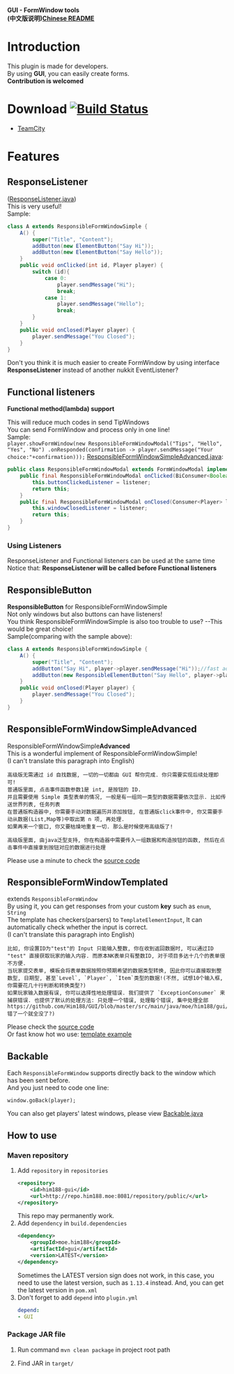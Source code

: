 **GUI - FormWindow tools**  
**(中文版说明)**[**Chinese README**](https://github.com/Him188/GUI/blob/master/README-chs.md)

# Introduction

This plugin is made for developers.  
By using **GUI**, you can easily create forms.  
**Contribution is welcomed**

# Download [![Build Status](https://travis-ci.org/Him188/GUI.svg?branch=master)](https://travis-ci.org/Him188/GUI)
- [TeamCity](http://mamoe.net:2333/viewType.html?buildTypeId=gui_Build)

# Features

## ResponseListener

  ([ResponseListener.java](https://github.com/Him188/GUI/blob/master/src/main/java/moe/him188/gui/window/listener/response/ResponseListener.java))  
  This is very useful!  
    Sample:
  ```java
  class A extends ResponsibleFormWindowSimple {
      A() {
          super("Title", "Content");
          addButton(new ElementButton("Say Hi"));
          addButton(new ElementButton("Say Hello"));
      }
      public void onClicked(int id, Player player) {
          switch (id){
              case 0:
                  player.sendMessage("Hi");
                  break;
              case 1:
                  player.sendMessage("Hello");
                  break;
          }
      }
      public void onClosed(Player player) {
          player.sendMessage("You Closed");
      }
  }
  ```

  Don't you think it is much easier to create FormWindow by using interface **ResponseListener** instead of another nukkit EventListener?

## Functional listeners

  **Functional method(lambda) support**

  This will reduce much codes in send TipWindows  
  You can send FormWindow and process only in one line!  
  Sample:  
  `
  player.showFormWindow(new ResponsibleFormWindowModal("Tips", "Hello", "Yes", "No")
.onResponded(confirmation -> player.sendMessage("Your choice:"+confirmation)));
  `
  [ResponsibleFormWindowSimpleAdvanced.java](src/main/java/moe/him188/gui/window/ResponsibleFormWindowSimpleAdvanced.java):
  ```java
  public class ResponsibleFormWindowModal extends FormWindowModal implements Backable, ResponseListenerModal {
      public final ResponsibleFormWindowModal onClicked(BiConsumer<Boolean, Player> listener) {
          this.buttonClickedListener = listener;
          return this;
      }
      public final ResponsibleFormWindowModal onClosed(Consumer<Player> listener) {
          this.windowClosedListener = listener;
          return this;
      }
  }
  ```
### Using Listeners

  ResponseListener and Functional listeners can be used at the same time  
  Notice that: **ResponseListener will be called before Functional listeners**

## **ResponsibleButton**

  **ResponsibleButton** for ResponsibleFormWindowSimple  
  Not only windows but also buttons can have listeners!  
  You think ResponsibleFormWindowSimple is also too trouble to use? --This would be great choice!  
  Sample(comparing with the sample above):

  ```java
  class A extends ResponsibleFormWindowSimple {
      A() {
          super("Title", "Content");
          addButton("Say Hi", player->player.sendMessage("Hi"));//fast addButton
          addButton(new ResponsibleElementButton("Say Hello", player->player.sendMessage("Hello")));//common addButton
      }
      public void onClosed(Player player) {
          player.sendMessage("You Closed");
      }
  }
  ```

## ResponsibleFormWindowSimpleAdvanced

  ResponsibleFormWindowSimple**Advanced**  
  This is a wonderful implement of ResponsibleFormWindowSimple!  
   (I can't translate this paragraph  into English)
  ```text
  高级版无需通过 id 自找数据, 一切的一切都由 GUI 帮你完成. 你只需要实现后续处理即可!
  普通版里面, 点击事件函数参数1是 int, 是按钮的 ID.
  并且需要使用 Simple 类型表单的情况, 一般是有一组同一类型的数据需要依次显示. 比如传送世界列表, 任务列表
  在普通版构造器中, 你需要手动对数据遍历并添加按钮, 在普通版click事件中, 你又需要手动从数据(List,Map等)中取出第 n 项, 再处理.
  如果再来一个窗口, 你又要枯燥地重复一切. 那么是时候使用高级版了!

  高级版里面, 由java泛型支持, 你在构造器中需要传入一组数据和构造按钮的函数, 然后在点击事件中直接拿到按钮对应的数据进行处理
  ```
  Please use a minute to check the [source code](src/main/java/moe/him188/gui/window/ResponsibleFormWindowSimpleAdvanced.java)

## ResponsibleFormWindowTemplated

  extends `ResponsibleFormWindow`  
  By using it, you can get responses from your custom **key** such as `enum`, `String`  
  The template has checkers(parsers) to `TemplateElementInput`, It can automatically check whether the input is correct.  
  (I can't translate this paragraph  into English)
  ```
  比如, 你设置ID为"test"的 Input 只能输入整数, 你在收到返回数据时, 可以通过ID "test" 直接获取玩家的输入内容. 而原本NK表单只有整数ID, 对于项目多达十几个的表单很不方便.
  当玩家提交表单, 模板会将表单数据按照你预期希望的数据类型转换, 因此你可以直接取到整数型, 日期型, 甚至`Level`, `Player`, `Item`类型的数据!(不然, 试想10个输入框, 你需要花几十行判断和转换类型?)
  如果玩家输入数据有误, 你可以选择性地处理错误. 我们提供了 `ExceptionConsumer` 来捕获错误. 也提供了默认的处理方法: 只处理一个错误, 处理每个错误, 集中处理全部https://github.com/Him188/GUI/blob/master/src/main/java/moe/him188/gui/window/ResponsibleFormWindowSimpleAdvanced.java错了一个就全没了?)
  ```
  Please check the [source code](src/main/java/moe/him188/gui/window/ResponsibleFormWindowTemplated.java)  
  Or fast know hot wo use: [template example](TemplateExample.md)

## Backable

  Each `ResponsibleFormWindow` supports directly back to the window which has been sent before.  
  And you just need to code one line:
  ```
  window.goBack(player);
  ```
  You can also get players' latest windows, please view [Backable.java](https://github.com/Him188/GUI/blob/master/src/main/java/moe/him188/gui/utils/Backable.java)

## How to use

### Maven repository

1. Add `repository` in `repositories`
    ```xml
    <repository>
        <id>him188-gui</id>
        <url>http://repo.him188.moe:8081/repository/public/</url>
    </repository>
    ```
    This repo may permanently work.
2. Add `dependency` in `build.dependencies`
    ```xml
    <dependency>
        <groupId>moe.him188</groupId>
        <artifactId>gui</artifactId>
        <version>LATEST</version>
    </dependency>
    ```
    Sometimes the LATEST version sign does not work, in this case, you need to use the latest version, such as `1.13.4` instead.
    And, you can get the latest version in `pom.xml`
3. Don't forget to add `depend` into `plugin.yml`
    ```yaml
    depend:
    - GUI
    ```

### Package JAR file

1. Run command `mvn clean package` in project root path

2. Find JAR in `target/`
